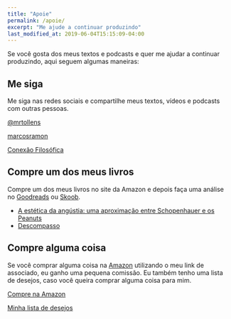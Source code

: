 ```yaml
---
title: "Apoie"
permalink: /apoie/
excerpt: "Me ajude a continuar produzindo"
last_modified_at: 2019-06-04T15:15:09-04:00
---
```


Se você gosta dos meus textos e podcasts e quer me ajudar a continuar produzindo, aqui seguem algumas maneiras:

## Me siga

Me siga nas redes sociais e compartilhe meus textos, vídeos e podcasts com outras pessoas.

<a href="https://twitter.com/mrtollens" alt="@mrtollens" target="_blank" class="btn btn--primary"><i class="fab fa-twitter"></i> @mrtollens</a>
 
<a href="https://www.goodreads.com/author/show/16012578.Marcos_Ramon" alt="goodreads" target="_blank" class="btn btn--primary"><i class="fab fa-goodreads-g"></i> marcosramon</a>

<a href="http://youtube.com/conexaofilosofica" alt="conexão filosófica" target="_blank" class="btn btn--primary"><i class="fab fa-youtube"></i> Conexão Filosófica</a>

## Compre um dos meus livros

Compre um dos meus livros no site da Amazon e depois faça uma análise no [Goodreads](https://www.goodreads.com/author/show/16012578.Marcos_Ramon) ou [Skoob](https://www.skoob.com.br/descompasso-841935ed847109.html).

 - [A estética da angústia: uma aproximação entre Schopenhauer e os Peanuts](https://amzn.to/2XAkrWF)
 - [Descompasso](https://amzn.to/2XvjDlH) 

## Compre alguma coisa

Se você comprar alguma coisa na [Amazon](https://www.amazon.com.br/?&_encoding=UTF8&tag=marcramo-20&linkCode=ur2&linkId=aad24eb81b50d91ca9706a1565e538a2&camp=1789&creative=9325) utilizando o meu link de associado, eu ganho uma pequena comissão. Eu também tenho uma lista de desejos, caso você queira comprar alguma coisa para mim. 

<a href="https://www.amazon.com.br/?&_encoding=UTF8&tag=marcramo-20&linkCode=ur2&linkId=aad24eb81b50d91ca9706a1565e538a2&camp=1789&creative=9325" onclick="ga(&quot;send&quot;,&quot;event&quot;,&quot;link&quot;,&quot;click&quot;,&quot;Shop Amazon&quot;)" class="btn btn--primary"><i class="fab fa-amazon"></i> Compre na Amazon </a> 

<a href="https://amzn.to/2DnqGW4" onclick="ga(&quot;send&quot;,&quot;event&quot;,&quot;link&quot;,&quot;click&quot;,&quot;Amazon Wish List&quot;)" class="btn btn--primary"><i class="fab fa-amazon"></i> Minha lista de desejos</a>
